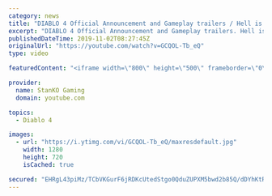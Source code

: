 ```yaml
---
category: news
title: "DIABLO 4 Official Announcement and Gameplay trailers / Hell is Coming"
excerpt: "DIABLO 4 Official Announcement and Gameplay trailers. Hell is Coming my friends. For more game videos and trailers hit that like button, comment,share and ..."
publishedDateTime: 2019-11-02T08:27:45Z
originalUrl: "https://youtube.com/watch?v=GCQOL-Tb_eQ"
type: video

featuredContent: "<iframe width=\"800\" height=\"500\" frameborder=\"0\" src=\"https://www.youtube.com/embed/GCQOL-Tb_eQ\" allow=\"accelerometer; autoplay; encrypted-media; gyroscope; picture-in-picture\" allowfullscreen></iframe>"

provider:
  name: StanKO Gaming
  domain: youtube.com

topics:
  - Diablo 4

images:
  - url: "https://i.ytimg.com/vi/GCQOL-Tb_eQ/maxresdefault.jpg"
    width: 1280
    height: 720
    isCached: true

secured: "EHRgL43piMz/TCbVKGurF6jRDKcUtedStgo0QduZUPXM5bwd2b85Q/dDYhKtRYqtoLBWIUS/Ga0VzaSb4/75mFvrRwat2/kw/skWj1BG1KU/HZdN2P27TZEUZM/II8JiugcbxEGas0F3RXe/oBbZ+u/tfc+0lW4Iy2Y5hYEPC8JvXoNKMYL+KPHZUSpwUzOcBJLZJN3YGfD8384pIqAZGAdei//6UKe+TMXoQUnugCY6/mSdWI0BqG15GvtPMN24L1n41CtP0MqjbwIUVArwYaPVwWZqHoqn74SfAcgjBLKOhmn5KsoKTclxNB2PZ1BsjDo4K6BFcGO1C9LTv2M3VLSj8gAeJkG3hoLAJSvPrcOH/EVDxnJ1i5aY/ZZXtSIz5jWBZUnztbWpSWbqOHt0GwF1KaQIWhUXnIxFPC3h+U2LOlbv3H1vwoOJ8xrUZ8Rp;58W8Ff0/EN3YOZThJRlCxQ=="
---
```


